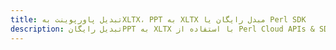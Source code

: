 ---title: تبدیل پاورپوینت بهXLTX، PPT به XLTX مبدل رایگان یا Perl SDKdescription: تبدیل رایگانPPT به XLTX با استفاده از Perl Cloud APIs & SDK. همچنین اسناد Microsoft PowerPoint را در Cloud ایجاد، ویرایش و رندر کنید.---